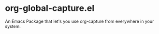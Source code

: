 # org-global-capture.el
An Emacs Package that let's you use org-capture from everywhere in your system.
